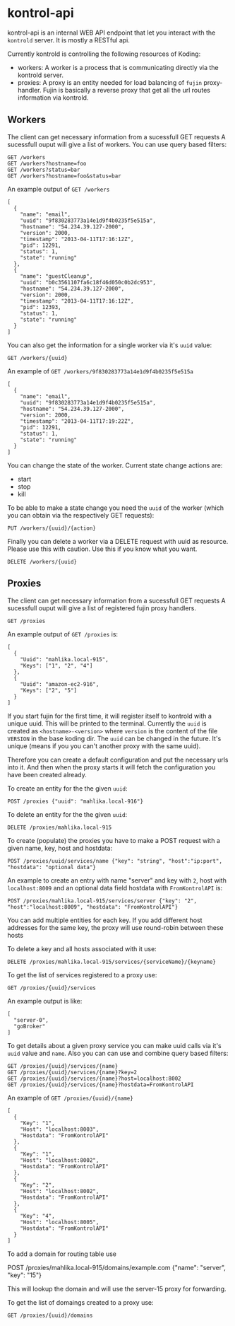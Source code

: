 # kontrol-api


kontrol-api is an internal WEB API endpoint that let you interact with the
`kontrold` server. It is mostly a RESTful api.


Currently kontrold is controlling the following resources of Koding:

* workers: A worker is a process that is communicating directly via the kontrold server. 
* proxies: A proxy is an entity needed for load balancing of `fujin` proxy-handler.
Fujin is basically a reverse proxy that get all the url routes
information via kontrold.

## Workers

The client can get necessary information from a sucessfull GET requests
A sucessfull ouput will give a list of workers. You can use query based filters:

```
GET /workers
GET /workers?hostname=foo
GET /workers?status=bar
GET /workers?hostname=foo&status=bar
```

An example output of `GET /workers`

```
[
  {
    "name": "email",
    "uuid": "9f830283773a14e1d9f4b0235f5e515a",
    "hostname": "54.234.39.127-2000",
    "version": 2000,
    "timestamp": "2013-04-11T17:16:12Z",
    "pid": 12291,
    "status": 1,
    "state": "running"
  },
  {
    "name": "guestCleanup",
    "uuid": "b0c3561107fa6c18f46d050c0b2dc953",
    "hostname": "54.234.39.127-2000",
    "version": 2000,
    "timestamp": "2013-04-11T17:16:12Z",
    "pid": 12393,
    "status": 1,
    "state": "running"
  }
]
```


You can also get the information for a single worker via it's `uuid` value:

```
GET /workers/{uuid}
```

An example of `GET /workers/9f830283773a14e1d9f4b0235f5e515a`

```
[
  {
    "name": "email",
    "uuid": "9f830283773a14e1d9f4b0235f5e515a",
    "hostname": "54.234.39.127-2000",
    "version": 2000,
    "timestamp": "2013-04-11T17:19:22Z",
    "pid": 12291,
    "status": 1,
    "state": "running"
  }
]
```

You can change the state of the worker. Current state change actions are:

* start
* stop
* kill

To be able to make a state change you need the `uuid` of the worker (which you
can obtain via the respectively GET requests):

```
PUT /workers/{uuid}/{action}

```


Finally you can delete a worker via a DELETE request with uuid as resource.
Please use this with caution. Use this if you know what you want.

```
DELETE /workers/{uuid}
```

## Proxies

The client can get necessary information from a sucessfull GET requests
A sucessfull ouput will give a list of registered fujin proxy handlers. 

```
GET /proxies

```

An example output of `GET /proxies` is:

```
[
  {
    "Uuid": "mahlika.local-915",
    "Keys": ["1", "2", "4"]
  },
  {
    "Uuid": "amazon-ec2-916",
    "Keys": ["2", "5"]
  }
]
```

If you start fujin for the first time, it will register itself to kontrold with
a unique uuid. This will be printed to the terminal.  Currently the `uuid` is
created as `<hostname>-<version>` where `version` is the content of the file
`VERSION` in the base koding dir. The `uuid` can be changed in the future. It's
unique (means if you you can't another proxy with the same uuid).


Therefore you can create a default configuration and put the necessary urls
into it. And then when the proxy starts it will fetch the configuration you
have been created already.


To create an entity for the the given `uuid`:

```
POST /proxies {"uuid": "mahlika.local-916"}
```

To  delete an entity for the the given `uuid`:

```
DELETE /proxies/mahlika.local-915

```
To create (populate) the proxies you have to make a POST request with a given
name, key, host and hostdata:

```
POST /proxies/uuid/services/name {"key": "string", "host":"ip:port", "hostdata": "optional data"}
```

An example to create an entry with name "server" and key with `2`, host
with `localhost:8009` and an optional data field hostdata with
`FromKontrolAPI` is:

```
POST /proxies/mahlika.local-915/services/server {"key": "2", "host":"localhost:8009", "hostdata": "FromKontrolAPI"}
```

You can add multiple entities for each key. If you add different host addresses
for the same key, the proxy will use round-robin between these hosts

To delete a key and all hosts associated with it use:

```
DELETE /proxies/mahlika.local-915/services/{serviceName}/{keyname}
```

To get the list of services registered to a proxy use:

```
GET /proxies/{uuid}/services
```

An example output is like:

```
[
  "server-0",
  "goBroker"
]
```

To get details about a given proxy service you can make uuid calls via it's
`uuid` value and `name`. Also you can can use and combine query based filters:

```
GET /proxies/{uuid}/services/{name}
GET /proxies/{uuid}/services/{name}?key=2
GET /proxies/{uuid}/services/{name}?host=localhost:8002
GET /proxies/{uuid}/services/{name}?hostdata=FromKontrolAPI
```

An example of `GET /proxies/{uuid}/{name}`

```
[
  {
    "Key": "1",
    "Host": "localhost:8003",
    "Hostdata": "FromKontrolAPI"
  },
  {
    "Key": "1",
    "Host": "localhost:8002",
    "Hostdata": "FromKontrolAPI"
  },
  {
    "Key": "2",
    "Host": "localhost:8002",
    "Hostdata": "FromKontrolAPI"
  },
  {
    "Key": "4",
    "Host": "localhost:8005",
    "Hostdata": "FromKontrolAPI"
  }
]
```

To add a domain for routing table use

POST /proxies/mahlika.local-915/domains/example.com  {"name": "server", "key": "15"}

This will lookup the domain and will use the server-15 proxy for forwarding.


To get the list of domaings created to a proxy use:

```
GET /proxies/{uuid}/domains
```


